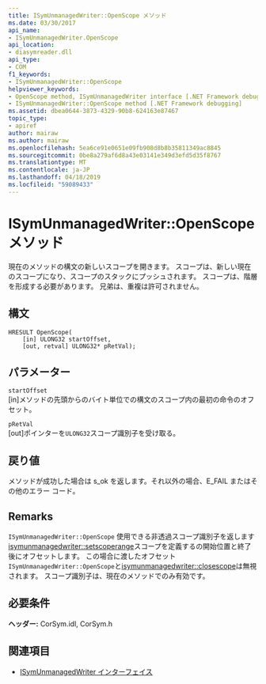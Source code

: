 ```yaml
---
title: ISymUnmanagedWriter::OpenScope メソッド
ms.date: 03/30/2017
api_name:
- ISymUnmanagedWriter.OpenScope
api_location:
- diasymreader.dll
api_type:
- COM
f1_keywords:
- ISymUnmanagedWriter::OpenScope
helpviewer_keywords:
- OpenScope method, ISymUnmanagedWriter interface [.NET Framework debugging]
- ISymUnmanagedWriter::OpenScope method [.NET Framework debugging]
ms.assetid: dbea0644-3873-4329-90b8-624163e87467
topic_type:
- apiref
author: mairaw
ms.author: mairaw
ms.openlocfilehash: 5ea6ce91e0651e09fb908d8b8b35811349ac8845
ms.sourcegitcommit: 0be8a279af6d8a43e03141e349d3efd5d35f8767
ms.translationtype: MT
ms.contentlocale: ja-JP
ms.lasthandoff: 04/18/2019
ms.locfileid: "59089433"
---
```

# <a name="isymunmanagedwriteropenscope-method"></a>ISymUnmanagedWriter::OpenScope メソッド
現在のメソッドの構文の新しいスコープを開きます。 スコープは、新しい現在のスコープになり、スコープのスタックにプッシュされます。 スコープは、階層を形成する必要があります。 兄弟は、重複は許可されません。  
  
## <a name="syntax"></a>構文  
  
```  
HRESULT OpenScope(  
    [in] ULONG32 startOffset,  
    [out, retval] ULONG32* pRetVal);  
```  
  
## <a name="parameters"></a>パラメーター  
 `startOffset`  
 [in]メソッドの先頭からのバイト単位での構文のスコープ内の最初の命令のオフセット。  
  
 `pRetVal`  
 [out]ポインターを`ULONG32`スコープ識別子を受け取る。  
  
## <a name="return-value"></a>戻り値  
 メソッドが成功した場合は s_ok を返します。それ以外の場合、E_FAIL またはその他のエラー コード。  
  
## <a name="remarks"></a>Remarks  
 `ISymUnmanagedWriter::OpenScope` 使用できる非透過スコープ識別子を返します[isymunmanagedwriter::setscoperange](../../../../docs/framework/unmanaged-api/diagnostics/isymunmanagedwriter-setscoperange-method.md)スコープを定義するの開始位置と終了後にオフセットします。 この場合に渡したオフセット`ISymUnmanagedWriter::OpenScope`と[isymunmanagedwriter::closescope](../../../../docs/framework/unmanaged-api/diagnostics/isymunmanagedwriter-closescope-method.md)は無視されます。 スコープ識別子は、現在のメソッドでのみ有効です。  
  
## <a name="requirements"></a>必要条件  
 **ヘッダー:** CorSym.idl, CorSym.h  
  
## <a name="see-also"></a>関連項目

- [ISymUnmanagedWriter インターフェイス](../../../../docs/framework/unmanaged-api/diagnostics/isymunmanagedwriter-interface.md)
